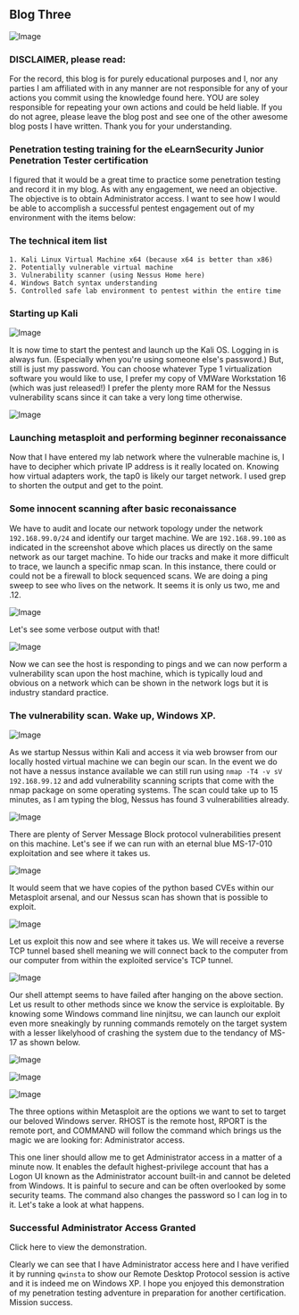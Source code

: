 ## Blog Three

![Image](https://themaverick.github.io/seniordesign/gifs/matrixbackground.gif)

### DISCLAIMER, please read:
For the record, this blog is for purely educational purposes and I, nor any parties I am affiliated with in any manner are not responsible for any of your actions you commit using the knowledge found here. YOU are soley responsible for repeating your own actions and could be held liable. If you do not agree, please leave the blog post and see one of the other awesome blog posts I have written. Thank you for your understanding. 

### Penetration testing training for the eLearnSecurity Junior Penetration Tester certification 
I figured that it would be a great time to practice some penetration testing and record it in my blog. As with any engagement, we need an objective. The objective is to obtain Administrator access. I want to see how I would be able to accomplish a successful pentest engagement out of my environment with the items below: 

### The technical item list
```
1. Kali Linux Virtual Machine x64 (because x64 is better than x86)
2. Potentially vulnerable virtual machine
3. Vulnerability scanner (using Nessus Home here)
4. Windows Batch syntax understanding 
5. Controlled safe lab environment to pentest within the entire time
```

### Starting up Kali

![Image](https://themaverick.github.io/seniordesign/media/vmware_1.png)

It is now time to start the pentest and launch up the Kali OS. Logging in is always fun.
(Especially when you're using someone else's password.) But, still is just my password.
You can choose whatever Type 1 virtualization software you would like to use, I prefer my copy of VMWare Workstation 16 (which was just released!) I prefer the plenty more RAM for the Nessus vulnerability scans since it can take a very long time otherwise.

![Image](https://themaverick.github.io/seniordesign/media/vmware_l4DCtNyif1.png)

### Launching metasploit and performing beginner reconaissance

Now that I have entered my lab network where the vulnerable machine is, I have to decipher which private IP address is it really located on.
Knowing how virtual adapters work, the tap0 is likely our target network. I used grep to shorten the output and get to the point.

### Some innocent scanning after basic reconaissance

We have to audit and locate our network topology under the network `192.168.99.0/24` and identify our target machine. We are `192.168.99.100` as indicated in the screenshot above which places us directly on the same network as our target machine. To hide our tracks and make it more difficult to trace, we launch a specific nmap scan. In this instance, there could or could not be a firewall to block sequenced scans. We are doing a ping sweep to see who lives on the network. It seems it is only us two, me and .12.

![Image](https://themaverick.github.io/seniordesign/media/vmware_6Dr7HgkZ3A.png)

Let's see some verbose output with that!

![Image](vmware_voSMMC0AaM.png)

Now we can see the host is responding to pings and we can now perform a vulnerability scan upon the host machine, which is typically loud and obvious on a network which can be shown in the network logs but it is industry standard practice. 

### The vulnerability scan. Wake up, Windows XP.

![Image](https://themaverick.github.io/seniordesign/media/vmware_J0nvBz7EQX.png)

As we startup Nessus within Kali and access it via web browser from our locally hosted virtual machine we can begin our scan. In the event we do not have a nessus instance available we can still run using `nmap -T4 -v sV 192.168.99.12` and add vulnerability scanning scripts that come with the nmap package on some operating systems. The scan could take up to 15 minutes, as I am typing the blog, Nessus has found 3 vulnerabilities already.

![Image](https://themaverick.github.io/seniordesign/media/vmware_UGn8d9xGTL.png)

There are plenty of Server Message Block protocol vulnerabilities present on this machine. Let's see if we can run with an eternal blue MS-17-010 exploitation and see where it takes us.  

![Image](https://themaverick.github.io/seniordesign/media/vmware_mon6BRKoIz.png)

It would seem that we have copies of the python based CVEs within our Metasploit arsenal, and our Nessus scan has shown that is possible to exploit.

![Image](https://themaverick.github.io/seniordesign/media/vmware_FWUq1dUQAQ.png)

Let us exploit this now and see where it takes us. We will receive a reverse TCP tunnel based shell meaning we will connect back to the computer from our computer from within the exploited service's TCP tunnel.

![Image](https://themaverick.github.io/seniordesign/media/vmware_FWUq1dUQAQ.png)

Our shell attempt seems to have failed after hanging on the above section. 
Let us result to other methods since we know the service is exploitable. By knowing some Windows command line ninjitsu, we can launch our exploit even more sneakingly by running commands remotely on the target system with a lesser likelyhood of crashing the system due to the tendancy of MS-17 as shown below.

![Image](https://themaverick.github.io/seniordesign/media/vmware_SMlzQ0LcWh.png)

![Image](https://themaverick.github.io/seniordesign/media/vmware_3Gk7HzVspg.png)

![Image](https://themaverick.github.io/seniordesign/media/vmware_Pb12GbfIWl.png)

The three options within Metasploit are the options we want to set to target our beloved Windows server. RHOST is the remote host, RPORT is the remote port, and COMMAND will follow the command which brings us the magic we are looking for: Administrator access.

This one liner should allow me to get Administrator access in a matter of a minute now. It enables the default highest-privilege account that has a Logon UI known as the Administrator account built-in and cannot be deleted from Windows. It is painful to secure and can be often overlooked by some security teams. The command also changes the password so I can log in to it. Let's take a look at what happens.

### Successful Administrator Access Granted

<p><a href="https://themaverick.github.io/seniordesign/media/finaldemo.gif" target="_blank" rel="noopener noreferrer"></a>Click here to view the demonstration.</p>

Clearly we can see that I have Administrator access here and I have verified it by running `qwinsta` to show our Remote Desktop Protocol session is active and it is indeed me on Windows XP. I hope you enjoyed this demonstration of my penetration testing adventure in preparation for another certification. Mission success.




